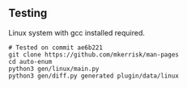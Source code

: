 ## Testing

Linux system with gcc installed required.

```shell
# Tested on commit ae6b221
git clone https://github.com/mkerrisk/man-pages
cd auto-enum
python3 gen/linux/main.py
python3 gen/diff.py generated plugin/data/linux
```